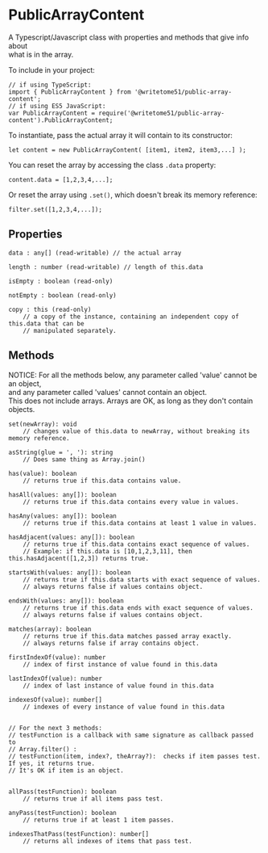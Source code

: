 # PublicArrayContent

A Typescript/Javascript class with properties and methods that give info about  
what is in the array.

To include in your project:

    // if using TypeScript:
    import { PublicArrayContent } from '@writetome51/public-array-content';
    // if using ES5 JavaScript:
    var PublicArrayContent = require('@writetome51/public-array-content').PublicArrayContent;


To instantiate, pass the actual array it will contain to its constructor:

    let content = new PublicArrayContent( [item1, item2, item3,...] );

You can reset the array by accessing the class `.data` property:

    content.data = [1,2,3,4,...];
    
Or reset the array using `.set()`, which doesn't break its memory reference:

    filter.set([1,2,3,4,...]);

## Properties

	data : any[] (read-writable) // the actual array
	
	length : number (read-writable) // length of this.data

	isEmpty : boolean (read-only)

	notEmpty : boolean (read-only)

	copy : this (read-only)
        // a copy of the instance, containing an independent copy of this.data that can be 
        // manipulated separately.


## Methods

NOTICE:  For all the methods below, any parameter called 'value' cannot be an object,   
and any parameter called 'values' cannot contain an object.   
This does not include arrays. Arrays are OK, as long as they don't contain objects.
    
    set(newArray): void
        // changes value of this.data to newArray, without breaking its memory reference.

	asString(glue = ', '): string
        // Does same thing as Array.join()

	has(value): boolean
	    // returns true if this.data contains value.
	
	hasAll(values: any[]): boolean
	    // returns true if this.data contains every value in values.
	
	hasAny(values: any[]): boolean
	    // returns true if this.data contains at least 1 value in values.

	hasAdjacent(values: any[]): boolean
        // returns true if this.data contains exact sequence of values.
        // Example: if this.data is [10,1,2,3,11], then this.hasAdjacent([1,2,3]) returns true.

	startsWith(values: any[]): boolean
        // returns true if this.data starts with exact sequence of values.
        // always returns false if values contains object.

	endsWith(values: any[]): boolean
        // returns true if this.data ends with exact sequence of values.
        // always returns false if values contains object.

	matches(array): boolean
	    // returns true if this.data matches passed array exactly.
	    // always returns false if array contains object.
	    
    firstIndexOf(value): number
        // index of first instance of value found in this.data
    
    lastIndexOf(value): number
        // index of last instance of value found in this.data
    
    indexesOf(value): number[]
        // indexes of every instance of value found in this.data


	// For the next 3 methods:
	// testFunction is a callback with same signature as callback passed to
	// Array.filter() :
	// testFunction(item, index?, theArray?):  checks if item passes test. If yes, it returns true.
	// It's OK if item is an object.


	allPass(testFunction): boolean
	    // returns true if all items pass test.

	anyPass(testFunction): boolean
        // returns true if at least 1 item passes.

	indexesThatPass(testFunction): number[]
        // returns all indexes of items that pass test.


